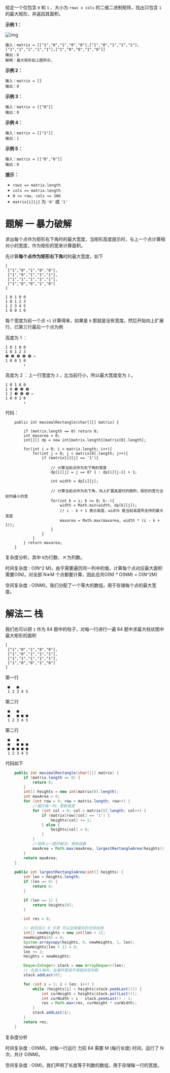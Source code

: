 给定一个仅包含 `0` 和 `1` 、大小为 `rows x cols` 的二维二进制矩阵，找出只包含 `1` 的最大矩形，并返回其面积。

**示例 1：**

![img](https://assets.leetcode.com/uploads/2020/09/14/maximal.jpg)

```
输入：matrix = [["1","0","1","0","0"],["1","0","1","1","1"],["1","1","1","1","1"],["1","0","0","1","0"]]
输出：6
解释：最大矩形如上图所示。
```

**示例 2：**

```
输入：matrix = []
输出：0
```

**示例 3：**

```
输入：matrix = [["0"]]
输出：0
```

**示例 4：**

```
输入：matrix = [["1"]]
输出：1
```

**示例 5：**

```
输入：matrix = [["0","0"]]
输出：0
```

 

**提示：**

- `rows == matrix.length`
- `cols == matrix.length`
- `0 <= row, cols <= 200`
- `matrix[i][j]` 为 `'0'` 或 `'1'`

# 题解 一  暴力破解

求出每个点作为矩形右下角时的最大宽度，当矩形高度提示时，与上一个点计算相对小的宽度，作为矩形的宽来计算面积。

先计算**每个点作为矩形右下角**时的最大宽度，如下

```
[
 ["1","0","1","0","0"],
 ["1","0","1","1","1"],
 ["1","1","1","1","1"],
 ["1","0","0","1","0"]
]

1 0 1 0 0 
1 0 1 2 3
1 2 3 4 5
1 0 0 1 0
```

每个宽度为前一个点 `+1` 计算得来，如果是 `0` 那就是没有宽度。然后开始向上扩展行，已第三行最后一个点为例

高度为 1 ：

```
1 0 1 0 0 
1 0 1 2 3
❶ ❷ ❸ ❹ ❺ ←
1 0 0 1 0
        ↑
```

高度为 2 ：上一行宽度为 `3`  ，比当前行小，所以最大宽度变为 `3` 。

```
1 0 1 0 0 
1 0 ❶ ❷ ❸
1 2 ❸ ❹ ❺ ←
1 0 0 1 0
        ↑
```

代码：

```
    public int maximalRectangle(char[][] matrix) {

        if (matrix.length == 0) return 0;
        int maxarea = 0;
        int[][] dp = new int[matrix.length][matrix[0].length];

        for(int i = 0; i < matrix.length; i++){
            for(int j = 0; j < matrix[0].length; j++){
                if (matrix[i][j] == '1'){

                    // 计算当前点作为右下角的宽度
                    dp[i][j] = j == 0? 1 : dp[i][j-1] + 1;

                    int width = dp[i][j];

                    // 计算当前点作为右下角，向上扩展高度时的面积，矩形的宽为当前列最小的宽
                    for(int k = i; k >= 0; k--){
                        width = Math.min(width, dp[k][j]);
                        // i - k + 1 表示高度，width 是当前高度所支持的最大宽度
                        maxarea = Math.max(maxarea, width * (i - k + 1));
                    }
                }
            }
        } return maxarea;
    }
```

复杂度分析，其中 `N`为行数， `M` 为列数。

时间复杂度 : O(N^2 M)。由于需要遍历同一列中的值，计算每个点对应最大面积需要O(N)。对全部 N∗M 个点都要计算，因此总共O(N) * O(NM) = O(N^2M)

空间复杂度 : O(NM)。我们分配了一个等大的数组，用于存储每个点的最大宽度。

# 解法二 栈

我们也可以把 `1` 作为 84 题中的柱子，对每一行进行一遍 84 题中求最大柱状图中最大矩形的面积

```
[
 ["1","0","1","0","0"],
 ["1","0","1","1","1"],
 ["1","1","1","1","1"],
 ["1","0","0","1","0"]
]
```

第一行

```
 ■   ■    
 1 2 3 4 5 
```

第二行

```
 ■   ■
 ■   ■ ■ ■   
 1 2 3 4 5 
```

第二行

```
 ■   ■
 ■   ■ ■ ■   
 ■ ■ ■ ■ ■   
 1 2 3 4 5 
```

代码如下

```java
    public int maximalRectangle(char[][] matrix) {
        if (matrix.length == 0) {
            return 0;
        }
        int[] heights = new int[matrix[0].length];
        int maxArea = 0;
        for (int row = 0; row < matrix.length; row++) {
            //遍历每一列，更新高度
            for (int col = 0; col < matrix[0].length; col++) {
                if (matrix[row][col] == '1') {
                    heights[col] += 1;
                } else {
                    heights[col] = 0;
                }
            }
            //调用上一题的解法，更新函数
            maxArea = Math.max(maxArea, largestRectangleArea(heights));
        }
        return maxArea;
    }
     
    public int largestRectangleArea(int[] heights) {
        int len = heights.length;
        if (len == 0) {
            return 0;
        }

        if (len == 1) {
            return heights[0];
        }

        int res = 0;

        // 前后加入 0 元素 可以去除最后的全部出栈
        int[] newHeights = new int[len + 2];
        newHeights[0] = 0;
        System.arraycopy(heights, 0, newHeights, 1, len);
        newHeights[len + 1] = 0;
        len += 2;
        heights = newHeights;

        Deque<Integer> stack = new ArrayDeque<>(len);
        // 先放入哨兵，在循环里就不用做非空判断
        stack.addLast(0);

        for (int i = 1; i < len; i++) {
            while (heights[i] < heights[stack.peekLast()]) {
                int curHeight = heights[stack.pollLast()];
                int curWidth = i - stack.peekLast() - 1;
                res = Math.max(res, curHeight * curWidth);
            }
            stack.addLast(i);
        }
        return res;
    }
```

复杂度分析

时间复杂度 : O(NM)。对每一行运行 力扣 84 需要 M (每行长度) 时间，运行了 N 次，共计 O(NM)。

空间复杂度 : O(M)。我们声明了长度等于列数的数组，用于存储每一行的宽度。

